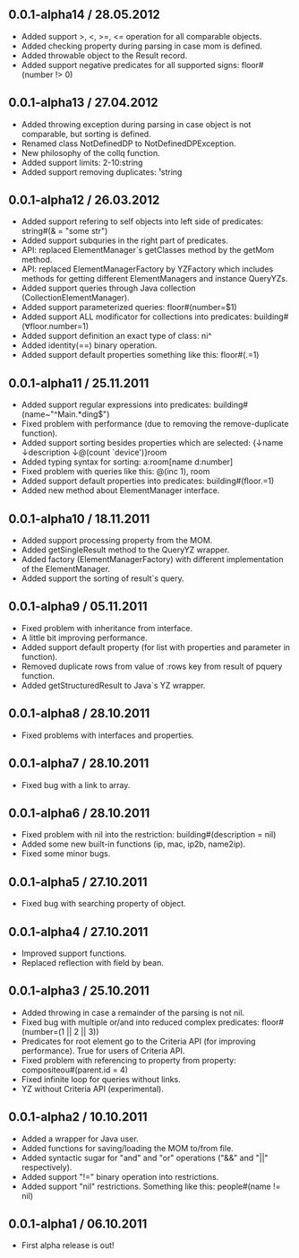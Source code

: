 ## 0.0.1-alpha14 / 28.05.2012
 
* Added support >, <, >=, <= operation for all comparable objects.
* Added checking property during parsing in case mom is defined.
* Added throwable object to the Result record.
* Added support negative predicates for all supported signs: floor#(number !> 0)

## 0.0.1-alpha13 / 27.04.2012

* Added throwing exception during parsing in case object is not comparable, but sorting is defined.
* Renamed class NotDefinedDP to NotDefinedDPException.
* New philosophy of the collq function.
* Added support limits: 2-10:string
* Added support removing duplicates: ¹string

## 0.0.1-alpha12 / 26.03.2012

* Added support refering to self objects into left side of predicates: string#(& = "some str")
* Added support subquries in the right part of predicates.
* API: replaced ElementManager`s getClasses method by the getMom method.
* API: replaced ElementManagerFactory by YZFactory which includes methods for getting different ElementManagers and instance QueryYZs.
* Added support queries through Java collection (CollectionElementManager).
* Added support parameterized queries: floor#(number=$1)
* Added support ALL modificator for collections into predicates: building#(∀floor.number=1)
* Added support definition an exact type of class: ni^
* Added identity(==) binary operation.
* Added support default properties something like this: floor#(.=1)

## 0.0.1-alpha11 / 25.11.2011

* Added support regular expressions into predicates: building#(name~"^Main.*ding$")
* Fixed problem with performance (due to removing the remove-duplicate function).
* Added support sorting besides properties which are selected: {↓name ↓description ↓@(count `device')}room
* Added typing syntax for sorting: a:room[name d:number]
* Fixed problem with queries like this: @(inc 1), room
* Added support default properties into predicates: building#(floor.=1)
* Added new method about ElementManager interface.

## 0.0.1-alpha10 / 18.11.2011

* Added support processing property from the MOM.
* Added getSingleResult method to the QueryYZ wrapper.
* Added factory (ElementManagerFactory) with different implementation of the ElementManager.
* Added support the sorting of result`s query.

## 0.0.1-alpha9 / 05.11.2011

* Fixed problem with inheritance from interface.
* A little bit improving performance.
* Added support default property (for list with properties and parameter in function).
* Removed duplicate rows from value of :rows key from result of pquery function.
* Added getStructuredResult to Java`s YZ wrapper.

## 0.0.1-alpha8 / 28.10.2011

* Fixed problems with interfaces and properties.

## 0.0.1-alpha7 / 28.10.2011

* Fixed bug with a link to array.

## 0.0.1-alpha6 / 28.10.2011

* Fixed problem with nil into the restriction: building#(description = nil)
* Added some new built-in functions (ip, mac, ip2b, name2ip).
* Fixed some minor bugs.

## 0.0.1-alpha5 / 27.10.2011

* Fixed bug with searching property of object.

## 0.0.1-alpha4 / 27.10.2011

* Improved support functions.
* Replaced reflection with field by bean.

## 0.0.1-alpha3 / 25.10.2011

* Added throwing in case a remainder of the parsing is not nil.
* Fixed bug with multiple or/and into reduced complex predicates: floor#(number=(1 || 2 || 3))
* Predicates for root element go to the Criteria API (for improving performance). True for users of Criteria API.
* Fixed problem with referencing to property from property: compositeou#(parent.id = 4)
* Fixed infinite loop for queries without links.
* YZ without Criteria API (experimental).

## 0.0.1-alpha2 / 10.10.2011

* Added a wrapper for Java user.
* Added functions for saving/loading the MOM to/from file.
* Added syntactic sugar for "and" and "or" operations ("&&" and "||" respectively).
* Added support "!=" binary operation into restrictions.
* Added support "nil" restrictions. Something like this: people#(name != nil)

## 0.0.1-alpha1 / 06.10.2011

* First alpha release is out!
